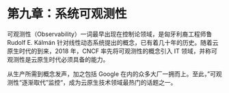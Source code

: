 # 第九章：系统可观测性

可观测性（Observability）一词最早出现在控制论领域，是匈牙利裔工程师鲁 Rudolf E. Kálmán 针对线性动态系统提出的概念，已有着几十年的历史。随着云原生时代的到来，2018 年，CNCF 率先将可观测性的概念引入 IT 领域，并称可观测性是云原生时代必须具备的能力。

从生产所需到概念发声，加之包括 Google 在内的众多大厂一拥而上。至此，”可观测性“逐渐取代”监控“，成为云原生技术领域最热门的话题之一。